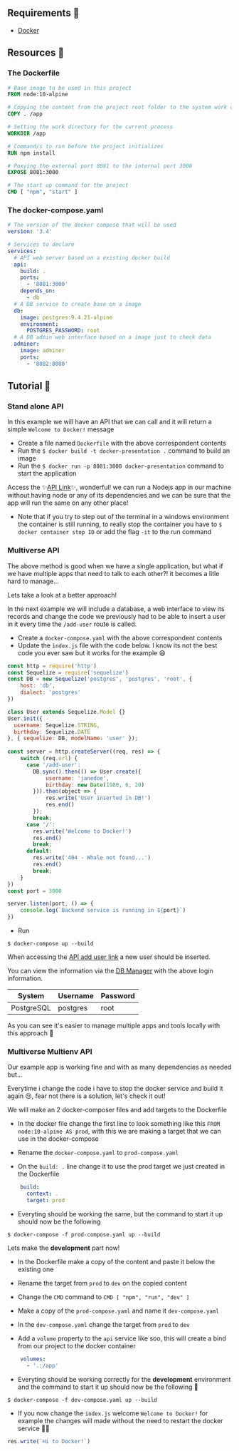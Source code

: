 ## Requirements 🔨
- [Docker](https://docker.com)

## Resources 📜
### The Dockerfile 
```Dockerfile
# Base image to be used in this project
FROM node:10-alpine

# Copying the content from the project root folder to the system work directory
COPY . /app

# Setting the work directory for the current process
WORKDIR /app

# Command/s to run before the project initializes
RUN npm install

# Poxying the external port 8081 to the internal port 3000
EXPOSE 8081:3000

# The start up command for the project
CMD [ "npm", "start" ]
```

### The docker-compose.yaml
```yaml
# The version of the docker compose that will be used
version: '3.4'

# Services to declare
services: 
  # API web server based on a existing docker build
  api:
    build: .
    ports: 
      - '8081:3000'
    depends_on: 
      - db
  # A DB service to create base on a image
  db:
    image: postgres:9.4.21-alpine
    environment: 
      POSTGRES_PASSWORD: root
  # A DB admin web interface based on a image just to check data
  adminer:
    image: adminer
    ports:
      - '8082:8080'
```

## Tutorial 📘
### Stand alone API
In this example we will have an API that we can call and it will return a simple ``Welcome to Docker!`` message

- Create a file named ``Dockerfile`` with the above correspondent contents
- Run the ``$ docker build -t docker-presentation .`` command to build an image
- Run the ``$ docker run -p 8081:3000 docker-presentation`` command to start the application

Access the ✨[API Link](http://localhost:8081)✨, wonderful! we can run a Nodejs app in our machine without having node or any of its dependencies and we can be sure that the app will run the same on any other place!

- Note that if you try to step out of the terminal in a windows environment the container is still running, to really stop the container you have to ``$ docker container stop ID`` or add the flag ``-it`` to the run command

### Multiverse API
The above method is good when we have a single application, but what if we have multiple apps that need to talk to each other?! it becomes a litle hard to manage...

Lets take a look at a better approach!

In the next example we will include a database, a web interface to view its records and change the code we previously had to be able to insert a user in it every time the ``/add-user`` route is called.

- Create a ``docker-compose.yaml`` with the above correspondent contents
- Update the ``index.js`` file with the code below. I know its not the best code you ever saw but it works for the example 😄
```javascript
const http = require('http')
const Sequelize = require('sequelize')
const DB = new Sequelize('postgres', 'postgres', 'root', {
    host: 'db',
    dialect: 'postgres'
})

class User extends Sequelize.Model {}
User.init({
  username: Sequelize.STRING,
  birthday: Sequelize.DATE
}, { sequelize: DB, modelName: 'user' });
  
const server = http.createServer((req, res) => {
    switch (req.url) {
      case '/add-user':
        DB.sync().then(() => User.create({
            username: 'janedoe',
            birthday: new Date(1980, 6, 20)
        })).then(object => {
            res.write('User inserted in DB!')
            res.end()
        });
        break;
      case '/':
        res.write('Welcome to Docker!')
        res.end()
        break;
      default:
        res.write('404 - Whale not found...')
        res.end()
        break;
    }
})
const port = 3000

server.listen(port, () => {
    console.log(`Backend service is running in ${port}`)
})
```
- Run 
```shell
$ docker-compose up --build
```

When accessing the [API add user link](http://localhost:8081/add-user) a new user should be inserted.

You can view the information via the [DB Manager](http://localhost:8082) with the above login information.

| System | Username | Password |
| --- | --- | --- |
| PostgreSQL | postgres | root |

As you can see it's easier to manage multiple apps and tools locally with this approach 🐳

### Multiverse Multienv API
Our example app is working fine and with as many dependencies as needed but...

Everytime i change the code i have to stop the docker service and build it again 😢, fear not there is a solution, let's check it out!

We will make an 2 docker-composer files and add targets to the Dockerfile

- In the docker file change the first line to look something like this ``FROM node:10-alpine AS prod``, with this we are making a target that we can use in the docker-compose

- Rename the ``docker-compose.yaml`` to ``prod-compose.yaml``

- On the ``build: .`` line change it to use the prod target we just created in the Dockerfile
```yaml
    build: 
      context: .
      target: prod
```

- Everyting should be working the same, but the command to start it up should now be the following

```shell
$ docker-compose -f prod-compose.yaml up --build
```
Lets make the **development** part now!

- In the Dockerfile make a copy of the content and paste it below the existing one

- Rename the target from ``prod`` to ``dev`` on the copied content

- Change the ``CMD`` command to ``CMD [ "npm", "run", "dev" ]``

- Make a copy of the ``prod-compose.yaml`` and name it ``dev-compose.yaml``

- In the ``dev-compose.yaml`` change the target from ``prod`` to ``dev``

- Add a ``volume`` property to the ``api`` service like soo, this will create a bind from our project to the docker container
```yaml
    volumes:
      - '.:/app'
```

- Everyting should be working correctly for the **development** environment and the command to start it up should now be the following 🤞

```shell
$ docker-compose -f dev-compose.yaml up --build
```

- If you now change the ``index.js`` welcome ``Welcome to Docker!`` for example the changes will made without the need to restart the docker service 🎉🎉
```javascript
res.write(`Hi to Docker!`)
```

